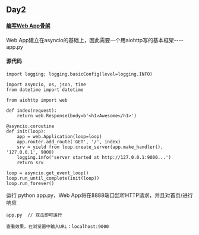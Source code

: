## Day2

#### [编写Web App骨架](http://www.liaoxuefeng.com/wiki/0014316089557264a6b348958f449949df42a6d3a2e542c000/00143217133614028a244ea855b40a586b551c616d3b2c9000)
Web App建立在asyncio的基础上，因此需要一个用aiohttp写的基本框架----app.py
#### 源代码
	import logging; logging.basicConfig(level=logging.INFO)

	import asyncio, os, json, time
	from datetime import datetime

	from aiohttp import web

	def index(request):
		return web.Response(body=b'<h1>Awesome</h1>')

	@asyncio.coroutine
	def init(loop):
		app = web.Application(loop=loop)
		app.router.add_route('GET', '/', index)
		srv = yield from loop.create_server(app.make_handler(), '127.0.0.1', 9000)
		logging.info('server started at http://127.0.0.1:9000...')
		return srv

	loop = asyncio.get_event_loop()
	loop.run_until_complete(init(loop))
	loop.run_forever()
	
运行 python app.py，Web App将在8888端口监听HTTP请求，并且对首页/进行响应

	app.py	// 双击即可运行
	
	查看效果，在浏览器中输入URL：localhost:9000